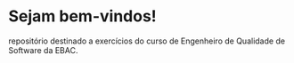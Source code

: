 # Sejam bem-vindos!
repositório destinado a exercícios do curso de Engenheiro de Qualidade de Software da EBAC.
